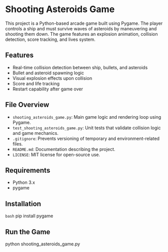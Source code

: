 # Shooting Asteroids Game

This project is a Python-based arcade game built using Pygame. The player controls a ship and must survive waves of asteroids by maneuvering and shooting them down. The game features an explosion animation, collision detection, score tracking, and lives system.

## Features

- Real-time collision detection between ship, bullets, and asteroids
- Bullet and asteroid spawning logic
- Visual explosion effects upon collision
- Score and life tracking
- Restart capability after game over

## File Overview

- `shooting_asteroids_game.py`: Main game logic and rendering loop using Pygame.
- `test_shooting_asteroids_game.py`: Unit tests that validate collision logic and game mechanics.
- `.gitignore`: Prevents versioning of temporary and environment-related files.
- `README.md`: Documentation describing the project.
- `LICENSE`: MIT license for open-source use.

## Requirements

- Python 3.x
- pygame

## Installation

```bash```
pip install pygame

## Run the Game
python shooting_asteroids_game.py
